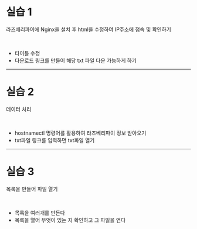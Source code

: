 # 실습 1
<p> 라즈베리파이에 Nginx을 설치 후 html을 수정하여 IP주소에 접속 및 확인하기</p>

<br>

- 타이틀 수정
- 다운로드 링크를 만들어 해당 txt 파일 다운 가능하게 하기

---

# 실습 2
<p> 데이터 처리</p>

<br>

- hostnamectl 명령어를 활용하여 라즈베리파이 정보 받아오기
- txt파일 링크를 입력하면 txt파일 열기

---

# 실습 3
<p> 목록을 만들어 파일 열기 </p>

<br>

- 목록을 여러개를 만든다
- 목록을 열어 무엇이 있는 지 확인하고 그 파일을 연다
